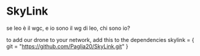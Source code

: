 # SkyLink
se leo è il wgc, e io sono il wg di leo, chi sono io?

to add our drone to your network, add this to the dependencies 
skylink = { git = "https://github.com/Paglia20/SkyLink.git" }
